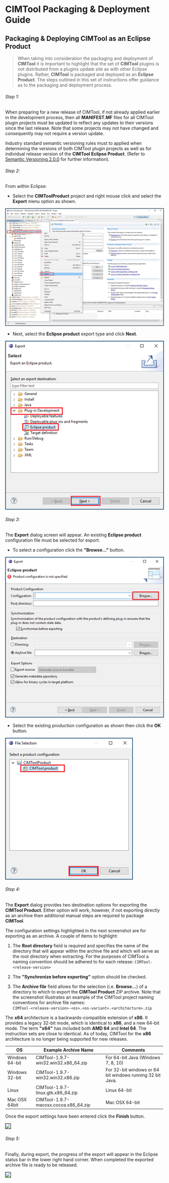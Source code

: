 # CIMTool Packaging & Deployment Guide

## Packaging & Deploying CIMTool as an Eclipse Product

> When taking into consideration the packaging and deployment of **CIMTool** it is important to highlight that the set of **CIMTool** plugins is not distributed from a plugins update site as with other Eclipse plugins.  Rather, **CIMTool** is packaged and deployed as an **Eclipse Product**. The steps outlined in this set of instructions offer guidance as to the packaging and deployment process.

###### Step 1:

When preparing for a new release of CIMTool, if not already applied earlier in the development process, then all **MANIFEST.MF** files for all CIMTool plugin projects must be updated to reflect any updates to their versions since the last release.  Note that some projects may not have changed and consequently may not require a version update.

Industry standard semantic versioning rules must to applied when determining the versions of both CIMTool plugin projects as well as for individual release version of the **CIMTool Eclipse Product**.  (Refer to [Semantic Versioning 2.0.0](https://semver.org/) for further information).

###### Step 2:

From within Eclipse:

* Select the **CIMToolProduct** project and right mouse click and select the **Export** menu option as shown.
<img src="/assets/img/deploy-cim-tool-2a.png"  border="1px" style="max-width:100%"/>

* Next, select the **Eclipse product** export type and click **Next**.
<img src="/assets/img/deploy-cim-tool-2b.png"  border="1px" style="max-width:100%"/>

###### Step 3:

The **Export** dialog screen will appear.  An existing **Eclipse product** configuration file must be selected for export.

* To select a configuration click the **"Browse..."** button.
<img src="/assets/img/deploy-cim-tool-3a.png"  border="1px" style="max-width:100%"/>

* Select the existing production configuration as shown then click the **OK** button.
<img src="/assets/img/deploy-cim-tool-3b.png"  border="1px" style="max-width:100%"/>

###### Step 4:

The **Export** dialog provides two destination options for exporting the **CIMTool Product**.  Either option will work, however, if not exporting directly as an archive then additional manual steps are required to package **CIMTool**.  

The configuration settings highlighted in the next screenshot are for exporting as an archive. A couple of items to highlight:

1. The **Root directory** field is required and specifies the name of the directory that will appear within the archive file and which will serve as the root directory when extracting. For the purposes of CIMTool a naming convention should be adhered to for each release:  ```CIMTool-<release-version>```

2. The **"Synchronize before exporting"** option should be checked.

3. The **Archive file** field allows for the selection (i.e. **Browse...**) of a directory to which to export the **CIMTool Product** ZIP archive. Note that the screenshot illustrates an example of the CIMTool project naming conventions for archive file names:  
```CIMTool-<release-version>-<os>.<os-variant>.<architecture>.zip```


The **x64** architecture is a backwards-compatible extension of **x86**. It provides a legacy 32-bit mode, which is identical to **x86**, and a new 64-bit mode.  The term **"x64"** has included both **AMD 64** and **Intel 64**. The instruction sets are close to identical. As of today, CIMTool for the **x86** architecture is no longer being supported for new releases.


OS | Example Archive Name | Comments
------|------|-----------
Windows 64-bit | CIMTool-1.9.7-win32.win32.x86_64.zip | For 64-bit Java (Windows 7, 8, 10)
Windows 32-bit | CIMTool-1.9.7-win32.win32.x86.zip | For 32-bit windows or 64 bit windows running 32 bit Java.
Linux | CIMTool-1.9.7-linux.gtk.x86_64.zip |Linux 64-bit
Mac OSX 64bit | CIMTool-1.9.7-macosx.cocoa.x86_64.zip|Mac OSX 64-bit

Once the export settings have been entered click the **Finish** button.

<img src="/assets/img/deploy-cim-tool-4.png"  border="1px" style="max-width:100%"/>

###### Step 5:
Finally, during export, the progress of the export will appear in the Eclipse status bar in the lower right hand corner. When completed the exported archive file is ready to be released.

<img src="/assets/img/deploy-cim-tool-5.png"  border="1px" style="max-width:100%"/>

